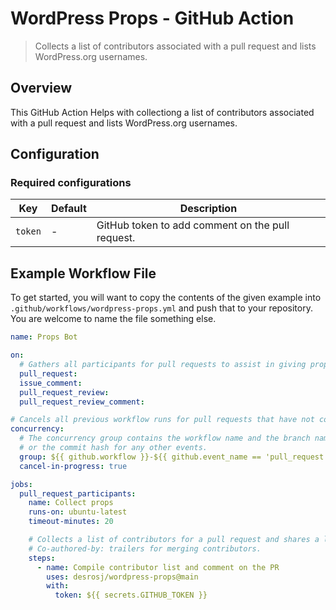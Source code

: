 # WordPress Props - GitHub Action
> Collects a list of contributors associated with a pull request and lists WordPress.org usernames.

## Overview

This GitHub Action Helps with collectiong a list of contributors associated with a pull request and lists WordPress.org usernames.

## Configuration

### Required configurations
| Key | Default | Description |
| --- | ------- | ----------- |
| `token` | - | GitHub token to add comment on the pull request. |

## Example Workflow File

To get started, you will want to copy the contents of the given example into `.github/workflows/wordpress-props.yml` and push that to your repository. You are welcome to name the file something else.

```yml
name: Props Bot

on:
  # Gathers all participants for pull requests to assist in giving proper credit.
  pull_request:
  issue_comment:
  pull_request_review:
  pull_request_review_comment:

# Cancels all previous workflow runs for pull requests that have not completed.
concurrency:
  # The concurrency group contains the workflow name and the branch name for pull requests
  # or the commit hash for any other events.
  group: ${{ github.workflow }}-${{ github.event_name == 'pull_request' && github.head_ref || github.sha }}
  cancel-in-progress: true

jobs:
  pull_request_participants:
    name: Collect props
    runs-on: ubuntu-latest
    timeout-minutes: 20

    # Collects a list of contributors for a pull request and shares a list of
    # Co-authored-by: trailers for merging contributors.
    steps:
      - name: Compile contributor list and comment on the PR
        uses: desrosj/wordpress-props@main
        with:
          token: ${{ secrets.GITHUB_TOKEN }}
```
